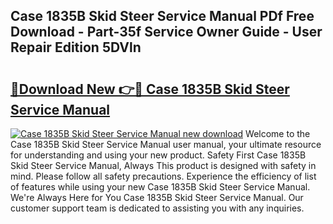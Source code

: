 ## Case 1835B Skid Steer Service Manual PDf Free Download - Part-35f Service Owner Guide - User Repair Edition 5DVln

# <h2><a href="http://bc76216.oget.top/?id=Case+1835B+Skid+Steer+Service+Manual">🔗Download New 👉🔴 Case 1835B Skid Steer Service Manual</a></h2>

[![Case 1835B Skid Steer Service Manual new download](https://i.imgur.com/5g1atiW.png)](http://bc76216.oget.top/?id=Case+1835B+Skid+Steer+Service+Manual)
Welcome to the Case 1835B Skid Steer Service Manual user manual, your ultimate resource for understanding and using your new product. Safety First Case 1835B Skid Steer Service Manual, Always This product is designed with safety in mind. Please follow all safety precautions. Experience the efficiency of list of features while using your new Case 1835B Skid Steer Service Manual. We're Always Here for You Case 1835B Skid Steer Service Manual. Our customer support team is dedicated to assisting you with any inquiries.
